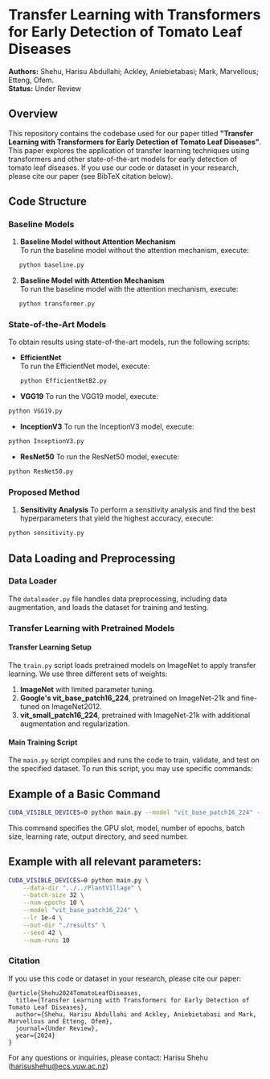 # Transfer Learning with Transformers for Early Detection of Tomato Leaf Diseases

**Authors:** Shehu, Harisu Abdullahi; Ackley, Aniebietabasi; Mark, Marvellous; Etteng, Ofem.  
**Status:** Under Review

## Overview

This repository contains the codebase used for our paper titled **"Transfer Learning with Transformers for Early Detection of Tomato Leaf Diseases"**. This paper explores the application of transfer learning techniques using transformers and other state-of-the-art models for early detection of tomato leaf diseases. If you use our code or dataset in your research, please cite our paper (see BibTeX citation below).

## Code Structure

### Baseline Models

1. **Baseline Model without Attention Mechanism**  
   To run the baseline model without the attention mechanism, execute:

```bash
   python baseline.py
  ```

2. **Baseline Model with Attention Mechanism**  
   To run the baseline model with the attention mechanism, execute:

```bash
   python transformer.py
  ```

### State-of-the-Art Models

To obtain results using state-of-the-art models, run the following scripts:

- **EfficientNet**  
  To run the EfficientNet model, execute:

  ```bash
  python EfficientNetB2.py
  ```

- **VGG19**
To run the VGG19 model, execute:

```bash
python VGG19.py
```

- **InceptionV3**
To run the InceptionV3 model, execute:

```bash
python InceptionV3.py
```


- **ResNet50**
To run the ResNet50 model, execute:

```bash
python ResNet50.py
```

### Proposed Method

1. **Sensitivity Analysis**
To perform a sensitivity analysis and find the best hyperparameters that yield the highest accuracy, execute:

```bash
python sensitivity.py
```

## Data Loading and Preprocessing

### Data Loader
The `dataloader.py` file handles data preprocessing, including data augmentation, and loads the dataset for training and testing.

### Transfer Learning with Pretrained Models

#### Transfer Learning Setup
The `train.py` script loads pretrained models on ImageNet to apply transfer learning. We use three different sets of weights:
1. **ImageNet** with limited parameter tuning.
2. **Google's vit_base_patch16_224**, pretrained on ImageNet-21k and fine-tuned on ImageNet2012.
3. **vit_small_patch16_224**, pretrained with ImageNet-21k with additional augmentation and regularization.

#### Main Training Script
The `main.py` script compiles and runs the code to train, validate, and test on the specified dataset. To run this script, you may use specific commands:

## Example of a Basic Command

```bash
CUDA_VISIBLE_DEVICES=0 python main.py --model "vit_base_patch16_224" --num-epochs 10 --batch-size 32 --lr 1e-4 --out-dir "./results" --seed 42
```
This command specifies the GPU slot, model, number of epochs, batch size, learning rate, output directory, and seed number.

## Example with all relevant parameters:

```bash
CUDA_VISIBLE_DEVICES=0 python main.py \
    --data-dir "../../PlantVillage" \
    --batch-size 32 \
    --num-epochs 10 \
    --model "vit_base_patch16_224" \
    --lr 1e-4 \
    --out-dir "./results" \
    --seed 42 \
    --num-runs 10
```

### Citation

If you use this code or dataset in your research, please cite our paper:

```bibitex
@article{Shehu2024TomatoLeafDiseases,
  title={Transfer Learning with Transformers for Early Detection of Tomato Leaf Diseases},
  author={Shehu, Harisu Abdullahi and Ackley, Aniebietabasi and Mark, Marvellous and Etteng, Ofem},
  journal={Under Review},
  year={2024}
}
```

For any questions or inquiries, please contact:
Harisu Shehu (harisushehu@ecs.vuw.ac.nz)










